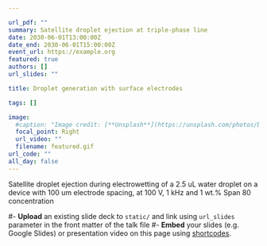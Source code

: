 ```yaml
---

url_pdf: ""
summary: Satellite droplet ejection at triple-phase line
date: 2030-06-01T13:00:00Z
date_end: 2030-06-01T15:00:00Z
event_url: https://example.org
featured: true
authors: []
url_slides: ""

title: Droplet generation with surface electrodes

tags: []

image:
  #caption: "Image credit: [**Unsplash**](https://unsplash.com/photos/bzdhc5b3Bxs)"
  focal_point: Right
  url_video: ""
  filename: featured.gif
url_code: ""
all_day: false
---
```

Satellite droplet ejection during electrowetting of a 2.5 uL water droplet on a device with 100 um electrode spacing, at 100 V, 1 kHz and 1 wt.% Span 80 concentration

#- **Upload** an existing slide deck to `static/` and link using `url_slides` parameter in the front matter of the talk file
#- **Embed** your slides (e.g. Google Slides) or presentation video on this page using [shortcodes](https://wowchemy.com/docs/writing-markdown-latex/).
